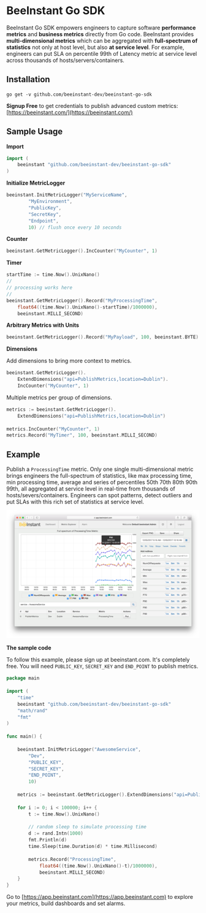 # BeeInstant Go SDK
BeeInstant Go SDK empowers engineers to capture software **performance metrics** and **business metrics** directly from Go code. BeeInstant provides **multi-dimensional metrics** which can be aggregated with **full-spectrum of statistics** not only at host level, but also **at service level**. For example, engineers can put SLA on percentile 99th of Latency metric at service level across thousands of hosts/servers/containers. 

## Installation
```
go get -v github.com/beeinstant-dev/beeinstant-go-sdk
```

**Signup Free** to get credentials to publish advanced custom metrics: [https://beeinstant.com/](https://beeinstant.com/)

## Sample Usage

**Import**
```go
import (
    beeinstant "github.com/beeinstant-dev/beeinstant-go-sdk"
)
```

**Initialize MetricLogger**
```go
beeinstant.InitMetricLogger("MyServiceName",
        "MyEnvironment",
        "PublicKey",
        "SecretKey",
        "Endpoint",
        10) // flush once every 10 seconds
```

**Counter**
```go
beeinstant.GetMetricLogger().IncCounter("MyCounter", 1)
```

**Timer**
```go
startTime := time.Now().UnixNano()
//
// processing works here
//
beeinstant.GetMetricLogger().Record("MyProcessingTime",
    float64((time.Now().UnixNano()-startTime)/1000000),
    beeinstant.MILLI_SECOND)
```

**Arbitrary Metrics with Units**
```go
beeinstant.GetMetricLogger().Record("MyPayload", 100, beeinstant.BYTE)
```

**Dimensions**

Add dimensions to bring more context to metrics.
```go
beeinstant.GetMetricLogger().
    ExtendDimensions("api=PublishMetrics,location=Dublin").
    IncCounter("MyCounter", 1)
```

Multiple metrics per group of dimensions.
```go
metrics := beeinstant.GetMetricLogger().
    ExtendDimensions("api=PublishMetrics,location=Dublin")
    
metrics.IncCounter("MyCounter", 1)
metrics.Record("MyTimer", 100, beeinstant.MILLI_SECOND)
```

## Example
Publish a `ProcessingTime` metric. Only one single multi-dimensional metric brings engineers the full-spectrum of statistics, like max processing time, min processing time, average and series of percentiles 50th 70th 80th 90th 99th, all aggregated at service level in real-time from thousands of hosts/severs/containers. Engineers can spot patterns, detect outliers and put SLAs with this rich set of statistics at service level.

![BeeInstant Go Screenshot](Example-BeeInstant-Go-Screenshot.png)

**The sample code**

To follow this example, please sign up at beeinstant.com. It's completely free. You will need `PUBLIC_KEY`, `SECRET_KEY` and `END_POINT` to publish metrics.

```go
package main

import (
    "time"
    beeinstant "github.com/beeinstant-dev/beeinstant-go-sdk"
    "math/rand"
    "fmt"
)

func main() {

    beeinstant.InitMetricLogger("AwesomeService",
        "Dev",
        "PUBLIC_KEY",
        "SECRET_KEY",
        "END_POINT", 
        10)

    metrics := beeinstant.GetMetricLogger().ExtendDimensions("api=PublishMetrics,location=Dublin")

    for i := 0; i < 100000; i++ {
        t := time.Now().UnixNano()

        // random sleep to simulate processing time
        d := rand.Intn(1000)
        fmt.Println(d)
        time.Sleep(time.Duration(d) * time.Millisecond)

        metrics.Record("ProcessingTime",
            float64((time.Now().UnixNano()-t)/1000000),
            beeinstant.MILLI_SECOND)
    }
}
```

Go to [https://app.beeinstant.com](https://app.beeinstant.com) to explore your metrics, build dashboards and set alarms.
